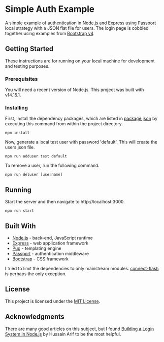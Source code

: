 # Simple Auth Example

A simple example of authentication in [Node.js](https://nodejs.org/en/) and [Express](https://expressjs.com/) using [Passport](http://www.passportjs.org/) local strategy with a JSON flat file for users. The login page is cobbled together using examples from [Bootstrap v4](https://getbootstrap.com/).

## Getting Started

These instructions are for running on your local machine for development and testing purposes.

### Prerequisites

You will need a recent version of Node.js. This project was built with v14.15.1.

### Installing

First, install the dependency packages, which are listed in [package.json](package.json) by executing this command from within the project directory.

```
npm install
```

Now, generate a local test user with password 'default'. This will create the users.json file.

```
npm run adduser test default
```

To remove a user, run the following command.
```
npm run deluser [username]
```

## Running
Start the server and then navigate to http://localhost:3000.
```
npm run start
```

## Built With

* [Node.js](https://nodejs.org/en/) - back-end, JavaScript runtime
* [Express](https://expressjs.com/) - web application framework
* [Pug](https://pugjs.org/api/) - templating engine
* [Passport](http://www.passportjs.org/) - authentication middleware
* [Bootstrap](https://getbootstrap.com/) - CSS framework

I tried to limit the dependencies to only mainstream modules. [connect-flash](https://github.com/jaredhanson/connect-flash) is perhaps the only exception.

## License

This project is licensed under the [MIT License](https://opensource.org/licenses/MIT).

## Acknowledgments

There are many good articles on this subject, but I found [Building a Login System in Node.js](https://medium.com/better-programming/build-a-login-system-in-node-js-f1ba2abd19a) by Hussain Arif to be the most helpful.

